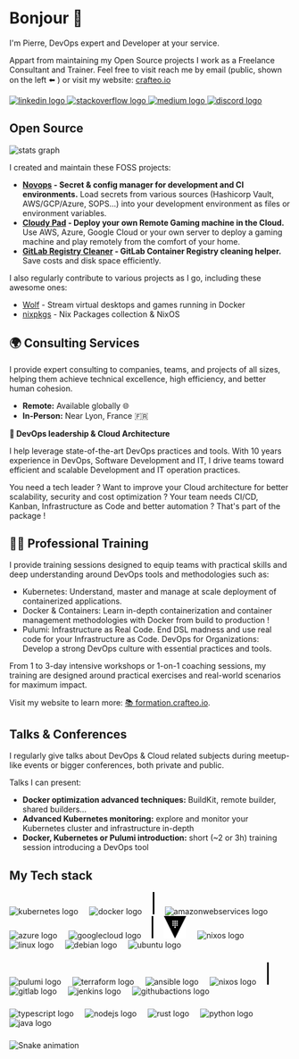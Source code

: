 # Bonjour 👋

I'm Pierre, DevOps expert and Developer at your service. 

Appart from maintaining my Open Source projects I work as a Freelance Consultant and Trainer. Feel free to visit reach me by email (public, shown on the left ⬅️ ) or visit my website: [crafteo.io](https//crafteo.io)

<div align="left">
  <a href="https://www.linkedin.com/in/pierre-beucher/" target="_blank">
    <img src="https://raw.githubusercontent.com/maurodesouza/profile-readme-generator/master/src/assets/icons/social/linkedin/default.svg" width="52" height="40" alt="linkedin logo"  />
  </a>
  <a href="https://stackoverflow.com/users/5465973/pierre-b" target="_blank">
    <img src="https://raw.githubusercontent.com/maurodesouza/profile-readme-generator/master/src/assets/icons/social/stackoverflow/default.svg" width="52" height="40" alt="stackoverflow logo"  />
  </a>
  <a href="https://medium.com/@pierre_49652" target="_blank">
    <img src="https://raw.githubusercontent.com/maurodesouza/profile-readme-generator/master/src/assets/icons/social/medium/default.svg" width="52" height="40" alt="medium logo"  />
  </a>
  <a href="discordapp.com/users/1134762354756825149" target="_blank">
    <img src="https://raw.githubusercontent.com/maurodesouza/profile-readme-generator/master/src/assets/icons/social/discord/default.svg" width="52" height="40" alt="discord logo"  />
  </a>
</div>

## Open Source

<div align="left">
  <img src="https://github-readme-stats.vercel.app/api?username=PierreBeucher&hide_title=true&hide_rank=false&show_icons=true&include_all_commits=true&count_private=true&disable_animations=false&theme=dracula&locale=en&hide_border=true&order=1" height="150" alt="stats graph"  />
</div>

I created and maintain these FOSS projects:

- **[Novops](https://github.com/PierreBeucher/novops) - Secret & config manager for development and CI environments.** Load secrets from various sources (Hashicorp Vault, AWS/GCP/Azure, SOPS...) into your development environment as files or environment variables.
- **[Cloudy Pad](https://github.com/PierreBeucher/cloudypad) - Deploy your own Remote Gaming machine in the Cloud.** Use AWS, Azure, Google Cloud or your own server to deploy a gaming machine and play remotely from the comfort of your home. 
- **[GitLab Registry Cleaner](https://github.com/gitlab-container-registry-cleaner/gitlab-container-registry-cleaner) - GitLab Container Registry cleaning helper.** Save costs and disk space efficiently. 

I also regularly contribute to various projects as I go, including these awesome ones:

- [Wolf](https://github.com/games-on-whales/wolf) - Stream virtual desktops and games running in Docker 
- [nixpkgs](https://github.com/NixOS/nixpkgs) - Nix Packages collection & NixOS

## 🌍 Consulting Services

I provide expert consulting to companies, teams, and projects of all sizes, helping them achieve technical excellence, high efficiency, and better human cohesion.

- **Remote:** Available globally 🌐
- **In-Person:** Near Lyon, France 🇫🇷

**🚀 DevOps leadership & Cloud Architecture**

I help leverage state-of-the-art DevOps practices and tools. With 10 years experience in DevOps, Software Development and IT, I drive teams toward efficient and scalable Development and IT operation practices. 

You need a tech leader ? Want to improve your Cloud architecture for better scalability, security and cost optimization ? Your team needs CI/CD, Kanban, Infrastructure as Code and better automation ? That's part of the package !

## 🧑‍💻 Professional Training

I provide training sessions designed to equip teams with practical skills and deep understanding around DevOps tools and methodologies such as:

- Kubernetes: Understand, master and manage at scale deployment of containerized applications.
- Docker & Containers: Learn in-depth containerization and container management methodologies with Docker from build to production !
- Pulumi: Infrastructure as Real Code. End DSL madness and use real code for your Infrastructure as Code. 
DevOps for Organizations: Develop a strong DevOps culture with essential practices and tools.

From 1 to 3-day intensive workshops or 1-on-1 coaching sessions, my training are designed around practical exercises and real-world scenarios for maximum impact.

Visit my website to learn more: [📚 formation.crafteo.io](https://formation.crafteo.io/). 

## Talks & Conferences

I regularly give talks about DevOps & Cloud related subjects during meetup-like events or bigger conferences, both private and public. 

Talks I can present:

- **Docker optimization advanced techniques:** BuildKit, remote builder, shared builders...
- **Advanced Kubernetes monitoring:** explore and monitor your Kubernetes cluster and infrastructure in-depth
- **Docker, Kubernetes or Pulumi introduction:** short (~2 or 3h) training session introducing a DevOps tool 

## My Tech stack

<div align="left">
  <!-- Containers -->
  <img src="https://skillicons.dev/icons?i=kubernetes" height="40" alt="kubernetes logo" />
  <img width="12" />
  <img src="https://cdn.simpleicons.org/docker/2496ED" height="40" alt="docker logo" />
  <span style="display: inline-block; width: 3px; height: 40px; background-color: black; margin: 0 15px;"></span>
  <!-- Cloud Providers -->
  <img src="https://skillicons.dev/icons?i=aws" height="40" alt="amazonwebservices logo" />
  <img width="12" />
  <img src="https://cdn.jsdelivr.net/gh/devicons/devicon/icons/azure/azure-original.svg" height="40" alt="azure logo" />
  <img width="12" />
  <img src="https://skillicons.dev/icons?i=gcp" height="40" alt="googlecloud logo" />
  <span style="display: inline-block; width: 3px; height: 40px; background-color: black; margin: 0 15px;"></span>
  <!-- Platforms -->
  <img src="https://raw.githubusercontent.com/hashicorp/vault/refs/heads/main/ui/public/vault-logo.svg" height="40" alt="vault logo" />
  <img width="12" />
  <!-- Operating Systems -->
  <img src="https://cdn.jsdelivr.net/gh/devicons/devicon/icons/nixos/nixos-original.svg" height="40" alt="nixos logo" />
  <img width="12" />
  <img src="https://skillicons.dev/icons?i=linux" height="40" alt="linux logo" />
  <img width="12" />
  <img src="https://cdn.simpleicons.org/debian/A81D33" height="40" alt="debian logo" />
  <img width="12" />
  <img src="https://cdn.simpleicons.org/ubuntu/E95420" height="40" alt="ubuntu logo" />
</div>

###

<div align="left">
  <!-- Infrastructure as Code -->
  <img src="https://www.pulumi.com/logos/brand/avatar-on-black.svg" height="40" alt="pulumi logo" />
  <img width="12" />
  <img src="https://cdn.simpleicons.org/terraform/7B42BC" height="40" alt="terraform logo" />
  <img width="12" />
  <img src="https://cdn.jsdelivr.net/gh/devicons/devicon/icons/ansible/ansible-original.svg" height="40" alt="ansible logo" />
  <img width="12" />
  <img src="https://cdn.jsdelivr.net/gh/devicons/devicon/icons/nixos/nixos-original.svg" height="40" alt="nixos logo" />
  <span style="display: inline-block; width: 3px; height: 40px; background-color: black; margin: 0 15px;"></span>
  <!-- CI/CD -->
  <img src="https://cdn.jsdelivr.net/gh/devicons/devicon/icons/gitlab/gitlab-original.svg" height="40" alt="gitlab logo" />
  <img width="12" />
  <img src="https://upload.wikimedia.org/wikipedia/commons/e/e9/Jenkins_logo.svg" height="40" alt="jenkins logo" />
  <img width="12" />
  <img src="https://cdn.simpleicons.org/githubactions/2088FF" height="40" alt="githubactions logo" />
</div>

###

<div align="left">
  <img src="https://cdn.jsdelivr.net/gh/devicons/devicon/icons/typescript/typescript-original.svg" height="40" alt="typescript logo"  />
  <img width="12" />
  <img src="https://cdn.jsdelivr.net/gh/devicons/devicon/icons/nodejs/nodejs-original.svg" height="40" alt="nodejs logo"  />
  <img width="12" />
  <img src="https://cdn.simpleicons.org/rust/000000" height="40" alt="rust logo"  />
  <img width="12" />
  <img src="https://skillicons.dev/icons?i=py" height="40" alt="python logo"  />
  <img width="12" />
  <img src="https://cdn.jsdelivr.net/gh/devicons/devicon/icons/java/java-original.svg" height="40" alt="java logo"  />
</div>

<!-- 
<div align="left">
  <img src="https://cdn.simpleicons.org/docker/2496ED" height="40" alt="docker logo"  />
  <img width="12" />
  <img src="https://skillicons.dev/icons?i=kubernetes" height="40" alt="kubernetes logo"  />
  <span style="display: inline-block; width: 3px; height: 40px; background-color: black; margin: 0 15px;"></span>
  <img src="https://cdn.simpleicons.org/terraform/7B42BC" height="40" alt="terraform logo"  />
  <img src="https://www.pulumi.com/logos/brand/avatar-on-black.svg" height="40" alt="pulumi logo"  />
  <img width="12" />
  <img src="https://raw.githubusercontent.com/hashicorp/vault/refs/heads/main/ui/public/vault-logo.svg" height="40" alt="vault logo"  />
  <img width="12" />
  <img src="https://cdn.jsdelivr.net/gh/devicons/devicon/icons/gitlab/gitlab-original.svg" height="40" alt="gitlab logo"  />
  <img width="12" />
  <img src="https://skillicons.dev/icons?i=jenkins" height="40" alt="jenkins logo"  />
  <img width="12" />
  <img src="https://cdn.simpleicons.org/githubactions/2088FF" height="40" alt="githubactions logo"  />
  <img width="12" />
  <img src="https://skillicons.dev/icons?i=aws" height="40" alt="amazonwebservices logo"  />
  <img width="12" />
  <img src="https://cdn.jsdelivr.net/gh/devicons/devicon/icons/azure/azure-original.svg" height="40" alt="azure logo"  />
  <img width="12" />
  <img src="https://skillicons.dev/icons?i=gcp" height="40" alt="googlecloud logo"  />
  <img width="12" />
  <img src="https://cdn.jsdelivr.net/gh/devicons/devicon/icons/ansible/ansible-original.svg" height="40" alt="ansible logo"  />
  <img width="12" />
  <img src="https://cdn.jsdelivr.net/gh/devicons/devicon/icons/nixos/nixos-original.svg" height="40" alt="nixos logo"  />
  <img width="12" />
  <img src="https://skillicons.dev/icons?i=linux" height="40" alt="linux logo"  />
  <img width="12" />
  <img src="https://cdn.simpleicons.org/debian/A81D33" height="40" alt="debian logo"  />
  <img width="12" />
  <img src="https://cdn.simpleicons.org/ubuntu/E95420" height="40" alt="ubuntu logo"  />
</div> -->

<!-- ###
<div align="left">
  <img src="https://cdn.jsdelivr.net/gh/devicons/devicon/icons/gitlab/gitlab-original.svg" height="40" alt="gitlab logo"  />
  <img width="12" />
  <img src="https://skillicons.dev/icons?i=jenkins" height="40" alt="jenkins logo"  />
  <img width="12" />
  <img src="https://cdn.simpleicons.org/githubactions/2088FF" height="40" alt="githubactions logo"  />
  <img width="12" />
</div> -->



###

<img src="https://raw.githubusercontent.com/PierreBeucher/PierreBeucher/output/snake.svg" alt="Snake animation" />
